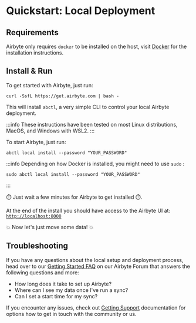# Quickstart: Local Deployment

## Requirements
Airbyte only requires `docker` to be installed on the host, visit [Docker](https://docs.docker.com/get-docker/) for the installation instructions.

## Install & Run

To get started with Airbyte, just run:
```
curl -SsfL https://get.airbyte.com | bash -
```

This will install `abctl`, a very simple CLI to control your local Airbyte deployment. 

:::info
These instructions have been tested on most Linux distributions, MacOS, and Windows with WSL2.
:::

To start Airbyte, just run:
```
abctl local install --password "YOUR_PASSWORD"
```

:::info
Depending on how Docker is installed, you might need to use `sudo` :
```
sudo abctl local install --password "YOUR_PASSWORD"
```
:::

⏱️ Just wait a few minutes for Airbyte to get installed ⏱️.

At the end of the install you should have access to the Airbyte UI at: [`http://localhost:8000`](http://localhost:8000)

💥 Now let's just move some data! 💥 

## Troubleshooting

If you have any questions about the local setup and deployment process, head over to our [Getting Started FAQ](https://github.com/airbytehq/airbyte/discussions/categories/questions) on our Airbyte Forum that answers the following questions and more:

- How long does it take to set up Airbyte?
- Where can I see my data once I've run a sync?
- Can I set a start time for my sync?

If you encounter any issues, check out [Getting Support](/community/getting-support) documentation
for options how to get in touch with the community or us.
